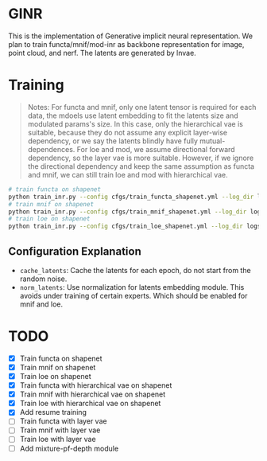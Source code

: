 # GINR
This is the implementation of Generative implicit neural representation.
We plan to train functa/mnif/mod-inr as backbone representation for image, point cloud, and nerf.
The latents are generated by lnvae.

# Training
> Notes: For functa and mnif, only one latent tensor is required for each data, the mdoels use latent embedding to fit the latents size and modulated params's size. In this case, only the hierarchical vae is suitable, because they do not assume any explicit layer-wise dependency, or we say the latents blindly have fully mutual-dependences. For loe and mod, we assume directional forward dependency, so the layer vae is more suitable. However, if we ignore the directional dependency and keep the same assumption as functa and mnif, we can still train loe and mod with hierarchical vae.

```bash
# train functa on shapenet
python train_inr.py --config cfgs/train_functa_shapenet.yml --log_dir logs
# train mnif on shapenet
python train_inr.py --config cfgs/train_mnif_shapenet.yml --log_dir logs
# train loe on shapenet
python train_inr.py --config cfgs/train_loe_shapenet.yml --log_dir logs
```
## Configuration Explanation
 - `cache_latents`: Cache the latents for each epoch, do not start from the random noise.
 - `norm_latents`: Use normalization for latents embedding module. This avoids under training of certain experts. Which should be enabled for mnif and loe.

# TODO
- [x] Train functa on shapenet
- [x] Train mnif on shapenet
- [x] Train loe on shapenet
- [x] Train functa with hierarchical vae on shapenet
- [x] Train mnif with hierarchical vae on shapenet
- [x] Train loe with hierarchical vae on shapenet
- [x] Add resume training
- [ ] Train functa with layer vae
- [ ] Train mnif with layer vae
- [ ] Train loe with layer vae
- [ ] Add mixture-pf-depth module
